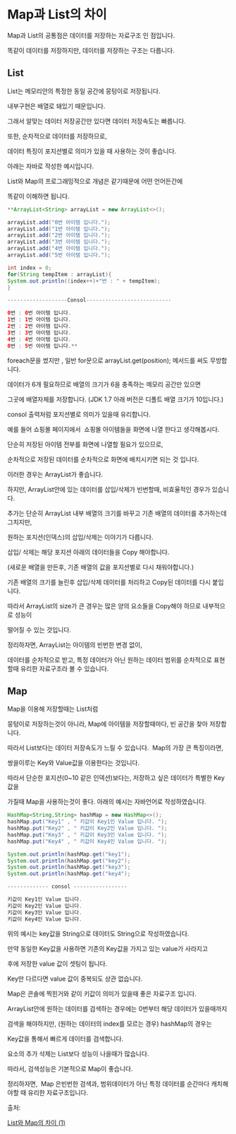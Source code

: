 # Map과 List의 차이

Map과 List의 공통점은 데이터를 저장하는 자료구조 인 점입니다.

똑같이 데이터를 저장하지만, 데이터를 저장하는 구조는 다릅니다.

## List

List는 메모리안의 특정한 동일 공간에 뭉텅이로 저장됩니다.

내부구현은 배열로 돼있기 때문입니다. 

그래서 알맞는 데이터 저장공간만 있다면 데이터 저장속도는 빠릅니다.

또한, 순차적으로 데이터를 저장하므로, 

데이터 특징이 포지션별로 의미가 있을 때 사용하는 것이 좋습니다.

아래는 자바로 작성한 예시입니다.

List와 Map의 프로그래밍적으로 개념은 같기때문에 어떤 언어든간에

똑같이 이해하면 됩니다.

```java
**ArrayList<String> arrayList = new ArrayList<>();

arrayList.add("0번 아이템 입니다.");
arrayList.add("1번 아이템 입니다.");
arrayList.add("2번 아이템 입니다.");
arrayList.add("3번 아이템 입니다.");
arrayList.add("4번 아이템 입니다.");
arrayList.add("5번 아이템 입니다.");

int index = 0;
for(String tempItem : arrayList){
System.out.println((index++)+"번 : " + tempItem);
}

-------------------Consol---------------------------

0번 : 0번 아이템 입니다.
1번 : 1번 아이템 입니다.
2번 : 2번 아이템 입니다.
3번 : 3번 아이템 입니다.
4번 : 4번 아이템 입니다.
0번 : 5번 아이템 입니다.**
```

foreach문을 썼지만 , 일반 for문으로 arrayList.get(position); 메서드를 써도 무방합니다.

데이터가 6개 필요하므로 배열의 크기가 6을 충족하는 메모리 공간만 있으면

그곳에 배열자체를 저장합니다. (JDK 1.7 아래 버전은 디폴트 배열 크기가 10입니다.)

consol 출력처럼 포지션별로 의미가 있을때 유리합니다.

예를 들어 쇼핑몰 페이지에서  쇼핑몰 아이템들을 화면에 나열 한다고 생각해봅시다.

단순히 저장된 아이템 전부를 화면에 나열할 필요가 있으므로,

순차적으로 저장된 데이터를 순차적으로 화면에 배치시키면 되는 것 입니다.

이러한 경우는 ArrayList가 좋습니다. 

하지만, ArrayList안에 있는 데이터를 삽입/삭제가 빈번할때, 비효율적인 경우가 있습니다.

추가는 단순히 ArrayList 내부 배열의 크기를 바꾸고 기존 배열의 데이터를 추가하는데 그치지만,

원하는 포지션(인덱스)의 삽입/삭제는 이야기가 다릅니다.

삽입/ 삭제는 해당 포지션 아래의 데이터들을 Copy 해야합니다. 

(새로운 배열을 만든후, 기존 배열의 값을 포지션별로 다시 채워야합니다.)

기존 배열의 크기를 늘린후 삽입/삭제 데이터를 처리하고 Copy된 데이터를 다시 붙입니다.

따라서 ArrayList의 size가 큰 경우는 많은 양의 요소들을 Copy해야 하므로 내부적으로 성능이

떨어질 수 있는 것입니다.

정리하자면, ArrayList는 아이템의 빈번한 변경 없이,

데이터를 순차적으로 받고, 특정 데이터가 아닌 원하는 데이터 범위를 순차적으로 표현할때 유리한 자료구조라 볼 수 있습니다.

## Map

Map을 이용해 저장할때는 List처럼

뭉텅이로 저장하는것이 아니라, Map에 아이템을 저장할때마다, 빈 공간을 찾아 저장합니다.

따라서 List보다는 데이터 저장속도가 느릴 수 있습니다.  Map의 가장 큰 특징이라면,

쌍을이루는 Key와 Value값을 이용한다는 것입니다.

따라서 단순한 포지션(0~10 같은 인덱션)보다는, 저장하고 싶은 데이터가 특별한 Key값을

가질때 Map을 사용하는것이 좋다. 아래의 예시는 자바언어로 작성하였습니다.

```java
HashMap<String,String> hashMap = new HashMap<>();
hashMap.put("Key1" , " 키값이 Key1인 Value 입니다. ");
hashMap.put("Key2" , " 키값이 Key2인 Value 입니다. ");
hashMap.put("Key3" , " 키값이 Key3인 Value 입니다. ");
hashMap.put("Key4" , " 키값이 Key4인 Value 입니다. ");

System.out.println(hashMap.get("key1");
System.out.println(hashMap.get("key2");
System.out.println(hashMap.get("key3");
System.out.println(hashMap.get("key4");

------------- consol -----------------

키값이 Key1인 Value 입니다.
키값이 Key2인 Value 입니다.
키값이 Key3인 Value 입니다.
키값이 Key4인 Value 입니다.
```

위의 예시는 key값을 String으로 데이터도 String으로 작성하였습니다.

만약 동일한 Key값을 사용하면 기존의 Key값을 가지고 있는 value가 사라지고

후에 저장한 value 값이 셋팅이 됩니다. 

Key만 다르다면 value 값이 중복되도 상관 없습니다.

Map은 콘솔에 찍힌거와 같이 키값이 의미가 있을때 좋은 자료구조 입니다.

ArrayList안에 원하는 데이터를 검색하는 경우에는 0번부터 해당 데이터가 있을때까지

검색을 해야하지만, (원하는 데이터의 index를 모르는 경우) hashMap의 경우는

Key값을 통해서 빠르게 데이터를 검색합니다.

요소의 추가 삭제는 List보다 성능이 나을때가 많습니다. 

따라서, 검색성능은 기본적으로 Map이 좋습니다.

정리하자면,  Map 은빈번한 검색과, 범위데이터가 아닌 특정 데이터를 순간마다 캐치해야할 때 유리한 자료구조입니다.

출처: 

[List와 Map의 차이 (1)](https://mommoo.tistory.com/33)
